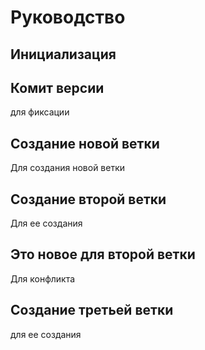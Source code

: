 # Руководство

## Инициализация


## Комит версии

для фиксации

## Создание новой ветки

Для создания новой ветки


## Создание второй ветки

Для ее создания

## Это новое для второй ветки 

Для конфликта

## Создание третьей ветки

для ее создания
